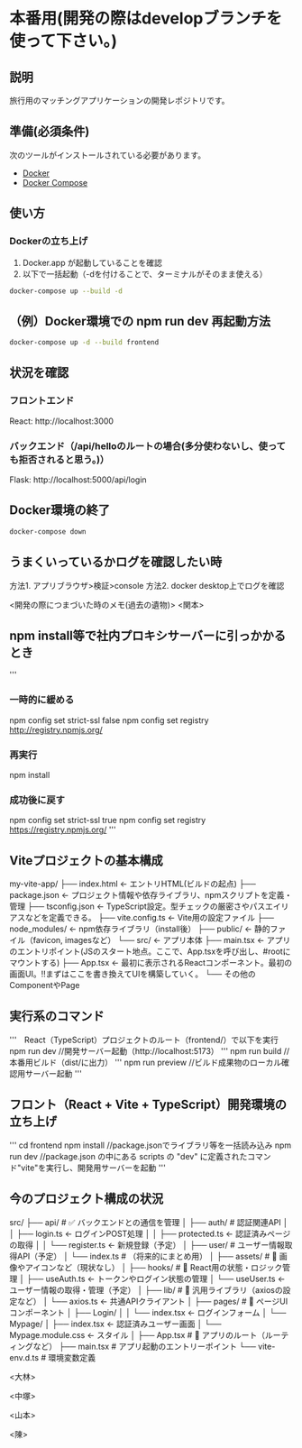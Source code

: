 # 本番用(開発の際はdevelopブランチを使って下さい。)

## 説明

旅行用のマッチングアプリケーションの開発レポジトリです。

## 準備(必須条件)

次のツールがインストールされている必要があります。

- [Docker](https://www.docker.com/)
- [Docker Compose](https://docs.docker.com/compose/)

## 使い方

### Dockerの立ち上げ
1. Docker.app が起動していることを確認
2. 以下で一括起動（-dを付けることで、ターミナルがそのまま使える）

```sh
docker-compose up --build -d
```

## （例）Docker環境での npm run dev 再起動方法
```sh
docker-compose up -d --build frontend
```


## 状況を確認
### フロントエンド
React: http://localhost:3000

### バックエンド（/api/helloのルートの場合(多分使わないし、使っても拒否されると思う。)）
Flask: http://localhost:5000/api/login

## Docker環境の終了
```sh
docker-compose down
```

## うまくいっているかログを確認したい時
方法1. アプリブラウザ>検証>console 
方法2. docker desktop上でログを確認




<開発の際につまづいた時のメモ(過去の遺物)>
<関本>
## npm install等で社内プロキシサーバーに引っかかるとき
'''
### 一時的に緩める
npm config set strict-ssl false
npm config set registry http://registry.npmjs.org/

### 再実行
npm install

### 成功後に戻す
npm config set strict-ssl true
npm config set registry https://registry.npmjs.org/
'''

## Viteプロジェクトの基本構成
my-vite-app/
├── index.html                 ← エントリHTML(ビルドの起点)
├── package.json               ← プロジェクト情報や依存ライブラリ、npmスクリプトを定義・管理
├── tsconfig.json              ← TypeScript設定。型チェックの厳密さやパスエイリアスなどを定義できる。
├── vite.config.ts             ← Vite用の設定ファイル
├── node_modules/              ← npm依存ライブラリ（install後）
├── public/                    ← 静的ファイル（favicon, imagesなど）
└── src/                       ← アプリ本体
    ├── main.tsx              ← アプリのエントリポイント(JSのスタート地点。ここで、App.tsxを呼び出し、#rootにマウントする)
    ├── App.tsx               ← 最初に表示されるReactコンポーネント。最初の画面UI。!!まずはここを書き換えてUIを構築していく。
    └── その他のComponentやPage

## 実行系のコマンド
'''　React（TypeScript）プロジェクトのルート（frontend/）で以下を実行
npm run dev //開発サーバー起動（http://localhost:5173）
'''
npm run build //本番用ビルド（dist/に出力）
'''
npm run preview //ビルド成果物のローカル確認用サーバー起動
'''

## フロント（React + Vite + TypeScript）開発環境の立ち上げ
'''
cd frontend
npm install //package.jsonでライブラリ等を一括読み込み
npm run dev //package.json の中にある scripts の "dev" に定義されたコマンド"vite"を実行し、開発用サーバーを起動
'''

## 今のプロジェクト構成の状況
src/
├── api/               # ✅ バックエンドとの通信を管理
│   ├── auth/          # 認証関連API
│   │   ├── login.ts        ← ログインPOST処理
│   │   ├── protected.ts    ← 認証済みページの取得
│   │   └── register.ts     ← 新規登録（予定）
│   ├── user/          # ユーザー情報取得API（予定）
│   └── index.ts       # （将来的にまとめ用）
│
├── assets/            # 🎨 画像やアイコンなど（現状なし）
│
├── hooks/             # 🔄 React用の状態・ロジック管理
│   ├── useAuth.ts     ← トークンやログイン状態の管理
│   └── useUser.ts     ← ユーザー情報の取得・管理（予定）
│
├── lib/               # 🧩 汎用ライブラリ（axiosの設定など）
│   └── axios.ts       ← 共通APIクライアント
│
├── pages/             # 📄 ページUIコンポーネント
│   ├── Login/
│   │   └── index.tsx       ← ログインフォーム
│   └── Mypage/
│       ├── index.tsx       ← 認証済みユーザー画面
│       └── Mypage.module.css ← スタイル
│
├── App.tsx            # 🌳 アプリのルート（ルーティングなど）
├── main.tsx           # アプリ起動のエントリーポイント
└── vite-env.d.ts      # 環境変数定義


<大林>

<中塚>

<山本>

<陳>
